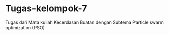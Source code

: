 # Tugas-kelompok-7
Tugas dari Mata kuliah Kecerdasan Buatan dengan Subtema Particle swarm optimization (PSO)
